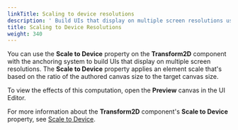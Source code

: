 ```yaml
---
linkTitle: Scaling to device resolutions
description: ' Build UIs that display on multiple screen resolutions using the Scale to Device property in the Open 3D Engine UI Editor. '
title: Scaling to Device Resolutions
weight: 340
---
```


You can use the **Scale to Device** property on the **Transform2D** component with the anchoring system to build UIs that display on multiple screen resolutions. The **Scale to Device** property applies an element scale that's based on the ratio of the authored canvas size to the target canvas size.

To view the effects of this computation, open the **Preview** canvas in the UI Editor.

For more information about the **Transform2D** component's **Scale to Device** property, see [Scale to Device](/docs/user-guide/interactivity/user-interface/editor/transform-scale).

